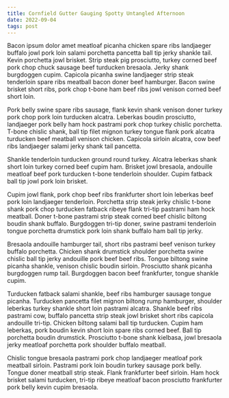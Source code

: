 ```yaml
---
title: Cornfield Gutter Gauging Spotty Untangled Afternoon
date: 2022-09-04
tags: post
---
```


Bacon ipsum dolor amet meatloaf picanha chicken spare ribs landjaeger buffalo jowl pork loin salami porchetta pancetta ball tip jerky shankle tail.  Kevin porchetta jowl brisket.  Strip steak pig prosciutto, turkey corned beef pork chop chuck sausage beef turducken bresaola.  Jerky shank burgdoggen cupim.  Capicola picanha swine landjaeger strip steak tenderloin spare ribs meatball bacon doner beef hamburger.  Bacon swine brisket short ribs, pork chop t-bone ham beef ribs jowl venison corned beef short loin.

Pork belly swine spare ribs sausage, flank kevin shank venison doner turkey pork chop pork loin turducken alcatra.  Leberkas boudin prosciutto, landjaeger pork belly ham hock pastrami pork chop turkey chislic porchetta.  T-bone chislic shank, ball tip filet mignon turkey tongue flank pork alcatra turducken beef meatball venison chicken.  Capicola sirloin alcatra, cow beef ribs landjaeger salami jerky shank tail pancetta.

Shankle tenderloin turducken ground round turkey.  Alcatra leberkas shank short loin turkey corned beef cupim ham.  Brisket jowl bresaola, andouille meatloaf beef pork turducken t-bone tenderloin shoulder.  Cupim fatback ball tip jowl pork loin brisket.

Cupim jowl flank, pork chop beef ribs frankfurter short loin leberkas beef pork loin landjaeger tenderloin.  Porchetta strip steak jerky chislic t-bone shank pork chop turducken fatback ribeye flank tri-tip pastrami ham hock meatball.  Doner t-bone pastrami strip steak corned beef chislic biltong boudin shank buffalo.  Burgdoggen tri-tip doner, swine pastrami tenderloin tongue porchetta drumstick pork loin shank buffalo ham ball tip jerky.

Bresaola andouille hamburger tail, short ribs pastrami beef venison turkey buffalo porchetta.  Chicken shank drumstick shoulder porchetta swine chislic ball tip jerky andouille pork beef beef ribs.  Tongue biltong swine picanha shankle, venison chislic boudin sirloin.  Prosciutto shank picanha burgdoggen rump tail.  Burgdoggen bacon beef frankfurter, tongue shankle cupim.

Turducken fatback salami shankle, beef ribs hamburger sausage tongue picanha.  Turducken pancetta filet mignon biltong rump hamburger, shoulder leberkas turkey shankle short loin pastrami alcatra.  Shankle beef ribs pastrami cow, buffalo pancetta strip steak jowl brisket short ribs capicola andouille tri-tip.  Chicken biltong salami ball tip turducken.  Cupim ham leberkas, pork boudin kevin short loin spare ribs corned beef.  Ball tip porchetta boudin drumstick.  Prosciutto t-bone shank kielbasa, jowl bresaola jerky meatloaf porchetta pork shoulder buffalo meatball.

Chislic tongue bresaola pastrami pork chop landjaeger meatloaf pork meatball sirloin.  Pastrami pork loin boudin turkey sausage pork belly.  Tongue doner meatball strip steak.  Flank frankfurter beef sirloin.  Ham hock brisket salami turducken, tri-tip ribeye meatloaf bacon prosciutto frankfurter pork belly kevin cupim bresaola.